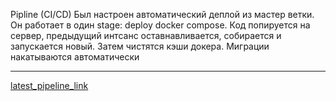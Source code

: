 Pipline (CI/CD)
Был настроен автоматический деплой из мастер ветки. Он работает в один stage: deploy docker  compose. Код попируется на сервер, предыдущий интсанс оставнавливается, собирается и запускается новый. Затем чистятся кэши докера. Миграции накатываются автоматически

---

[latest_pipeline_link](https://REDACTED/team-25/test/-/pipelines/19813)